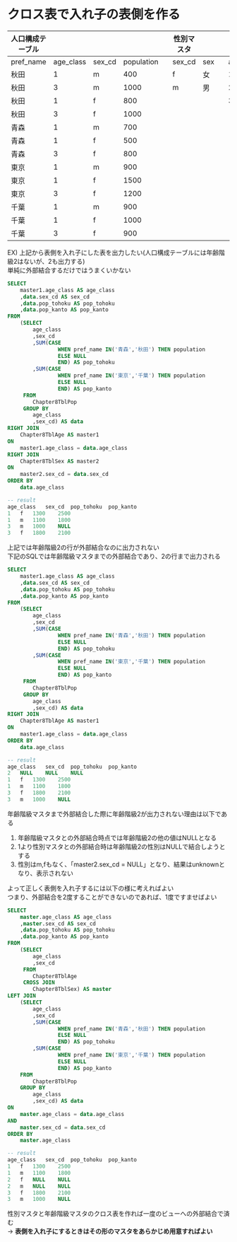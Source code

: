 # クロス表で入れ子の表側を作る
| 人口構成テーブル       |           |        |        |   | 性別マスタ |       |   | 年齢階級マスタ |           |
|------------------------|-----------|--------|--------|---|------------|-------|---|----------------|-----------|
| pref_name              | age_class | sex_cd | population |   | sex_cd     | sex   |   | age_class      | age_range |
| 秋田                   | 1         | m      | 400        |   | f          | 女    |   | 1              | 21～30歳   |
| 秋田                   | 3         | m      | 1000       |   | m          | 男    |   | 2              | 31～40歳   |
| 秋田                   | 1         | f      | 800        |   |            |       |   | 3              | 41～50歳   |
| 秋田                   | 3         | f      | 1000       |   |            |       |   |                |           |
| 青森                   | 1         | m      | 700        |   |            |       |   |                |           |
| 青森                   | 1         | f      | 500        |   |            |       |   |                |           |
| 青森                   | 3         | f      | 800        |   |            |       |   |                |           |
| 東京                   | 1         | m      | 900        |   |            |       |   |                |           |
| 東京                   | 1         | f      | 1500       |   |            |       |   |                |           |
| 東京                   | 3         | f      | 1200       |   |            |       |   |                |           |
| 千葉                   | 1         | m      | 900        |   |            |       |   |                |           |
| 千葉                   | 1         | f      | 1000       |   |            |       |   |                |           |
| 千葉                   | 3         | f      | 900        |   |            |       |   |                |           |

EX) 上記から表側を入れ子にした表を出力したい(人口構成テーブルには年齢階級2はないが、2も出力する)  
単純に外部結合するだけではうまくいかない
``` sql
SELECT
	master1.age_class AS age_class
	,data.sex_cd AS sex_cd
	,data.pop_tohoku AS pop_tohoku
	,data.pop_kanto AS pop_kanto
FROM
	(SELECT
		age_class
		,sex_cd
		,SUM(CASE
				WHEN pref_name IN('青森','秋田') THEN population
				ELSE NULL
				END) AS pop_tohoku
		,SUM(CASE
				WHEN pref_name IN('東京','千葉') THEN population
				ELSE NULL
				END) AS pop_kanto
	 FROM
		Chapter8TblPop
	 GROUP BY
		age_class
		,sex_cd) AS data
RIGHT JOIN
	Chapter8TblAge AS master1
ON
	master1.age_class = data.age_class
RIGHT JOIN
	Chapter8TblSex AS master2
ON
	master2.sex_cd = data.sex_cd
ORDER BY
	data.age_class

-- result
age_class	sex_cd	pop_tohoku	pop_kanto
1	f	1300	2500
1	m	1100	1800
3	m	1000	NULL
3	f	1800	2100
```
上記では年齢階級2の行が外部結合なのに出力されない  
下記のSQLでは年齢階級マスタまでの外部結合であり、2の行まで出力される
``` sql
SELECT
	master1.age_class AS age_class
	,data.sex_cd AS sex_cd
	,data.pop_tohoku AS pop_tohoku
	,data.pop_kanto AS pop_kanto
FROM
	(SELECT
		age_class
		,sex_cd
		,SUM(CASE
				WHEN pref_name IN('青森','秋田') THEN population
				ELSE NULL
				END) AS pop_tohoku
		,SUM(CASE
				WHEN pref_name IN('東京','千葉') THEN population
				ELSE NULL
				END) AS pop_kanto
	 FROM
		Chapter8TblPop
	 GROUP BY
		age_class
		,sex_cd) AS data
RIGHT JOIN
	Chapter8TblAge AS master1
ON
	master1.age_class = data.age_class
ORDER BY
	data.age_class

-- result
age_class	sex_cd	pop_tohoku	pop_kanto
2	NULL	NULL	NULL
1	f	1300	2500
1	m	1100	1800
3	f	1800	2100
3	m	1000	NULL
```
年齢階級マスタまで外部結合した際に年齢階級2が出力されない理由は以下である
1. 年齢階級マスタとの外部結合時点では年齢階級2の他の値はNULLとなる
2. 1より性別マスタとの外部結合時は年齢階級2の性別はNULLで結合しようとする
3. 性別はm,fもなく、「master2.sex_cd = NULL」となり、結果はunknownとなり、表示されない

よって正しく表側を入れ子するには以下の様に考えればよい  
つまり、外部結合を2度することができないのであれば、1度ですませばよい
``` sql
SELECT
	master.age_class AS age_class
	,master.sex_cd AS sex_cd
	,data.pop_tohoku AS pop_tohoku
	,data.pop_kanto AS pop_kanto
FROM
	(SELECT
		age_class
		,sex_cd
	 FROM
		Chapter8TblAge
	 CROSS JOIN
		Chapter8TblSex) AS master
LEFT JOIN
	(SELECT
		age_class
		,sex_cd
		,SUM(CASE
				WHEN pref_name IN('青森','秋田') THEN population
				ELSE NULL
				END) AS pop_tohoku
		,SUM(CASE
				WHEN pref_name IN('東京','千葉') THEN population
				ELSE NULL
				END) AS pop_kanto
	FROM
		Chapter8TblPop
	GROUP BY
		age_class
		,sex_cd) AS data
ON
	master.age_class = data.age_class
AND
	master.sex_cd = data.sex_cd
ORDER BY
	master.age_class

-- result
age_class	sex_cd	pop_tohoku	pop_kanto
1	f	1300	2500
1	m	1100	1800
2	f	NULL	NULL
2	m	NULL	NULL
3	f	1800	2100
3	m	1000	NULL
```
性別マスタと年齢階級マスタのクロス表を作れば一度のビューへの外部結合で済む  
-> **表側を入れ子にするときはその形のマスタをあらかじめ用意すればよい**
